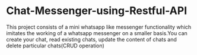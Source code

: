 # Chat-Messenger-using-Restful-API
This project consists of a mini whatsapp like messenger functionality which imitates the working of a whatsapp messenger on a smaller basis.You can create your chat, read existing chats, update the content of chats and delete particular chats(CRUD operation)
